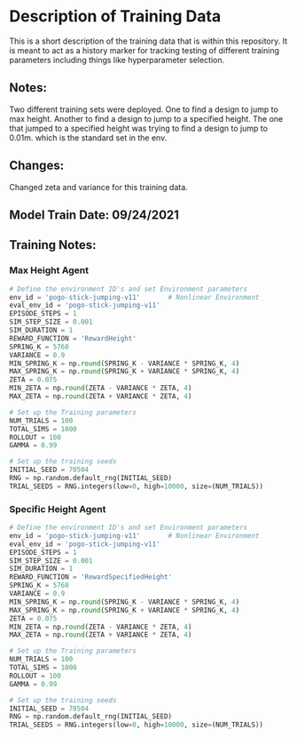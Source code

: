 # Description of Training Data
This is a short description of the training data that is within this repository. It is meant to act as a history marker for tracking testing of different training parameters including things like hyperparameter selection.
## Notes: 
Two different training sets were deployed. One to find a design to jump to max height. Another to find a design to jump to a specified height. The one that jumped to a specified height was trying to find a design to jump to 0.01m. which is the standard set in the env. 

## Changes:
Changed zeta and variance for this training data.

## Model Train Date: 09/24/2021

## Training Notes:
### Max Height Agent
```python
# Define the environment ID's and set Environment parameters
env_id = 'pogo-stick-jumping-v11'       # Nonlinear Environment
eval_env_id = 'pogo-stick-jumping-v11'
EPISODE_STEPS = 1
SIM_STEP_SIZE = 0.001
SIM_DURATION = 1
REWARD_FUNCTION = 'RewardHeight'
SPRING_K = 5760
VARIANCE = 0.9
MIN_SPRING_K = np.round(SPRING_K - VARIANCE * SPRING_K, 4)
MAX_SPRING_K = np.round(SPRING_K + VARIANCE * SPRING_K, 4)  
ZETA = 0.075
MIN_ZETA = np.round(ZETA - VARIANCE * ZETA, 4)
MAX_ZETA = np.round(ZETA + VARIANCE * ZETA, 4)

# Set up the Training parameters
NUM_TRIALS = 100
TOTAL_SIMS = 1000
ROLLOUT = 100
GAMMA = 0.99

# Set up the training seeds
INITIAL_SEED = 70504
RNG = np.random.default_rng(INITIAL_SEED)
TRIAL_SEEDS = RNG.integers(low=0, high=10000, size=(NUM_TRIALS))
```
### Specific Height Agent
```python
# Define the environment ID's and set Environment parameters
env_id = 'pogo-stick-jumping-v11'       # Nonlinear Environment
eval_env_id = 'pogo-stick-jumping-v11'
EPISODE_STEPS = 1
SIM_STEP_SIZE = 0.001
SIM_DURATION = 1
REWARD_FUNCTION = 'RewardSpecifiedHeight'
SPRING_K = 5760
VARIANCE = 0.9
MIN_SPRING_K = np.round(SPRING_K - VARIANCE * SPRING_K, 4)
MAX_SPRING_K = np.round(SPRING_K + VARIANCE * SPRING_K, 4)  
ZETA = 0.075
MIN_ZETA = np.round(ZETA - VARIANCE * ZETA, 4)
MAX_ZETA = np.round(ZETA + VARIANCE * ZETA, 4)

# Set up the Training parameters
NUM_TRIALS = 100
TOTAL_SIMS = 1000
ROLLOUT = 100
GAMMA = 0.99

# Set up the training seeds
INITIAL_SEED = 70504
RNG = np.random.default_rng(INITIAL_SEED)
TRIAL_SEEDS = RNG.integers(low=0, high=10000, size=(NUM_TRIALS))
```